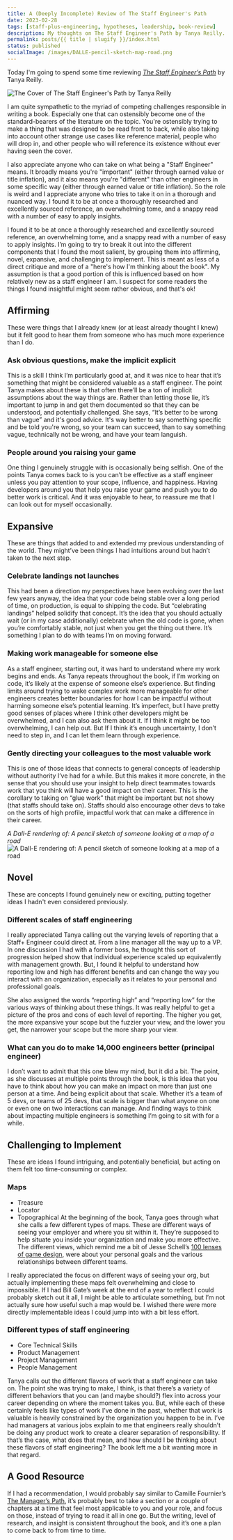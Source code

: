 ```yaml
---
title: A (Deeply Incomplete) Review of The Staff Engineer's Path
date: 2023-02-28
tags: [staff-plus-engineering, hypotheses, leadership, book-review]
description: My thoughts on The Staff Engineer's Path by Tanya Reilly.
permalink: posts/{{ title | slugify }}/index.html
status: published
socialImage: /images/DALLE-pencil-sketch-map-road.png
---
```


Today I'm going to spend some time reviewing [_The Staff Engineer’s Path_](https://www.amazon.com/Staff-Engineers-Path-Tanya-Reilly-ebook/dp/B0BG16Y553?crid=7KIVDAA5UEB0&keywords=staff+engineer's+path&qid=1677557326&sprefix=staff+engineer's+pat,aps,152&sr=8-1) by Tanya Reilly.

![The Cover of The Staff Engineer's Path by Tanya Reilly](/images/staffpath.jpeg)

I am quite sympathetic to the myriad of competing challenges responsible in writing a book. Especially one that can ostensibly become one of the standard-bearers of the literature on the topic. You're ostensibly trying to make a thing that was designed to be read front to back, while also taking into account other strange use cases like reference material, people who will drop in, and other people who will reference its existence without ever having seen the cover.

I also appreciate anyone who can take on what being a "Staff Engineer" means. It broadly means you're "important" (either through earned value or title inflation), and it also means you're "different" than other engineers in some specific way (either through earned value or title inflation). So the role is weird and I appreciate anyone who tries to take it on in a thorough and nuanced way. I found it to be at once a thoroughly researched and excellently sourced reference, an overwhelming tome, and a snappy read with a number of easy to apply insights.

I found it to be at once a thoroughly researched and excellently sourced reference, an overwhelming tome, and a snappy read with a number of easy to apply insights. I’m going to try to break it out into the different components that I found the most salient, by grouping them into affirming, novel, expansive, and challenging to implement. This is meant as less of a direct critique and more of a "here's how I'm thinking about the book". My assumption is that a good portion of this is influenced based on how relatively new as a staff engineer I am. I suspect for some readers the things I found insightful might seem rather obvious, and that's ok!

## Affirming

These were things that I already knew (or at least already thought I knew) but it felt good to hear them from someone who has much more experience than I do.

### Ask obvious questions, make the implicit explicit

This is a skill I think I’m particularly good at, and it was nice to hear that it’s something that might be considered valuable as a staff engineer. The point Tanya makes about these is that often there’ll be a ton of implicit assumptions about the way things are. Rather than letting those lie, it’s important to jump in and get them documented so that they can be understood, and potentially challenged. She says, “It’s better to be wrong than vague” and it's good advice. It's way better to say something specific and be told you're wrong, so your team can succeed, than to say something vague, technically not be wrong, and have your team languish.

### People around you raising your game

One thing I genuinely struggle with is occasionally being selfish. One of the points Tanya comes back to is you can’t be effective as a staff engineer unless you pay attention to your scope, influence, and happiness. Having developers around you that help you raise your game and push you to do better work is critical. And it was enjoyable to hear, to reassure me that I can look out for myself occasionally.

## Expansive

These are things that added to and extended my previous understanding of the world. They might’ve been things I had intuitions around but hadn’t taken to the next step.

### Celebrate landings not launches

This had been a direction my perspectives have been evolving over the last few years anyway, the idea that your code being stable over a long period of time, on production, is equal to shipping the code. But “celebrating landings” helped solidify that concept. It’s the idea that you should actually wait (or in my case additionally) celebrate when the old code is gone, when you’re comfortably stable, not just when you get the thing out there. It’s something I plan to do with teams I’m on moving forward.

### Making work manageable for someone else

As a staff engineer, starting out, it was hard to understand where my work begins and ends. As Tanya repeats throughout the book, if I’m working on code, it’s likely at the expense of someone else’s experience. But finding limits around trying to wake complex work more manageable for other engineers creates better boundaries for how I can be impactful without harming someone else’s potential learning. It’s imperfect, but I have pretty good senses of places where I think other developers might be overwhelmed, and I can also ask them about it. If I think it might be too overwhelming, I can help out. But If I think it’s enough uncertainty, I don’t need to step in, and I can let them learn through experience.

### Gently directing your colleagues to the most valuable work

This is one of those ideas that connects to general concepts of leadership without authority I’ve had for a while. But this makes it more concrete, in the sense that you should use your insight to help direct teammates towards work that you think will have a good impact on their career. This is the corollary to taking on “glue work” that might be important but not showy (that staffs should take on). Staffs should also encourage other devs to take on the sorts of high profile, impactful work that can make a difference in their career.

_A Dall-E rendering of: A pencil sketch of someone looking at a map of a road_
![A Dall-E rendering of: A pencil sketch of someone looking at a map of a road](/images/DALLE-pencil-sketch-map-road.png)

## Novel

These are concepts I found genuinely new or exciting, putting together ideas I hadn't even considered previously.

### Different scales of staff engineering

I really appreciated Tanya calling out the varying levels of reporting that a Staff+ Engineer could direct at. From a line manager all the way up to a VP. In one discussion I had with a former boss, he thought this sort of progression helped show that individual experience scaled up equivalently with management growth. But, I found it helpful to understand how reporting low and high has different benefits and can change the way you interact with an organization, especially as it relates to your personal and professional goals.

She also assigned the words “reporting high” and “reporting low” for the various ways of thinking about these things. It was really helpful to get a picture of the pros and cons of each level of reporting. The higher you get, the more expansive your scope but the fuzzier your view, and the lower you get, the narrower your scope but the more sharp your view.

### What can you do to make 14,000 engineers better (principal engineer)

I don’t want to admit that this one blew my mind, but it did a bit. The point, as she discusses at multiple points through the book, is this idea that you have to think about how you can make an impact on more than just one person at a time. And being explicit about that scale. Whether it’s a team of 5 devs, or teams of 25 devs, that scale is bigger than what anyone on one or even one on two interactions can manage. And finding ways to think about impacting multiple engineers is something I’m going to sit with for a while.

## Challenging to Implement

These are ideas I found intriguing, and potentially beneficial, but acting on them felt too time-consuming or complex.

### Maps

- Treasure
- Locator
- Topographical
  At the beginning of the book, Tanya goes through what she calls a few different types of maps. These are different ways of seeing your employer and where you sit within it. They’re supposed to help situate you inside your organization and make you more effective. The different views, which remind me a bit of Jesse Schell’s [100 lenses of game design](https://www.amazon.com/Art-Game-Design-Book-Lenses/dp/0123694965?crid=3GRIDQPVZFTTZ&keywords=jesse+schell&qid=1677557012&sprefix=jesse+schell,aps,227&sr=8-3&ufe=app_do:amzn1.fos.304cacc1-b508-45fb-a37f-a2c47c48c32f), were about your personal goals and the various relationships between different teams.

I really appreciated the focus on different ways of seeing your org, but actually implementing these maps felt overwhelming and close to impossible. If I had Bill Gate’s week at the end of a year to reflect I could probably sketch out it all, I might be able to articulate something, but I’m not actually sure how useful such a map would be. I wished there were more directly implementable ideas I could jump into with a bit less effort.

### Different types of staff engineering

- Core Technical Skills
- Product Management
- Project Management
- People Management

Tanya calls out the different flavors of work that a staff engineer can take on. The point she was trying to make, I think, is that there’s a variety of different behaviors that you can (and maybe should?) flex into across your career depending on where the moment takes you. But, while each of these certainly feels like types of work I’ve done in the past, whether that work is valuable is heavily constrained by the organization you happen to be in. I’ve had managers at various jobs explain to me that engineers really shouldn’t be doing any product work to create a clearer separation of responsibility. If that’s the case, what does that mean, and how should I be thinking about these flavors of staff engineering? The book left me a bit wanting more in that regard.

## A Good Resource

If I had a recommendation, I would probably say similar to Camille Fournier’s [The Manager’s Path](https://www.amazon.com/Managers-Path-Leaders-Navigating-Growth/dp/1491973897?crid=20KUJFVB7YJBE&keywords=camille+fournier&qid=1677557149&sprefix=camille+fournier,aps,199&sr=8-3), it’s probably best to take a section or a couple of chapters at a time that feel most applicable to you and your role, and focus on those, instead of trying to read it all in one go. But the writing, level of research, and insight is consistent throughout the book, and it’s one a plan to come back to from time to time.
